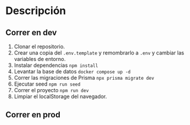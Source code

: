 # Descripción 



## Correr en dev



1. Clonar el repositorio.
2. Crear una copia del ```.env.template``` y remombrarlo a ```.env``` y cambiar las variables de entorno.
3. Instalar dependencias ```npm install```
4. Levantar la base de datos ```docker compose up -d```
5. Correr las migraciones de Prisma ```npx prisma migrate dev```
6. Ejecutar seed ```npm run seed```
7. Correr el proyecto ```npm run dev```
8. Limpiar el localStorage del navegador.



## Correr en prod
